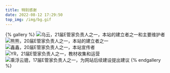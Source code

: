 ```yaml
---
title: 特别感谢
date: 2022-08-12 17:29:50
top_img: /img/bg.gif
---
```


{% gallery %}
![乌云，21届E管家负责人之一，本站的建立者之一和主要维护者](/img/Lin.jpg)
![熊熊，20届E管家负责人之一，本站的建立者之一](/img/NorthBoat.jpg)
![鑫鑫，20届E管家负责人之一，本站宣传者](/img/xinxin.jpg)
![YR，21届E管家负责人之一，教材收集和运营](/img/YR.jpg)
![乘浮云骢，17届E管家负责人之一，为网站后续建设提出建议](/img/chengfu.jpg)
{% endgallery %}

